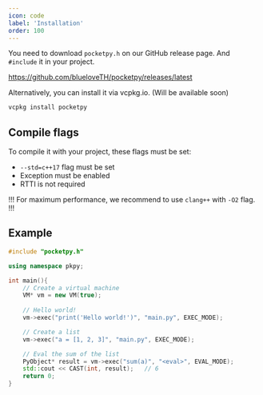 ```yaml
---
icon: code
label: 'Installation'
order: 100
---
```


You need to download `pocketpy.h` on our GitHub release page.
And `#include` it in your project.

https://github.com/blueloveTH/pocketpy/releases/latest

Alternatively, you can install it via vcpkg.io.
(Will be available soon)

```bash
vcpkg install pocketpy
```

## Compile flags

To compile it with your project, these flags must be set:

+ `--std=c++17` flag must be set
+ Exception must be enabled
+ RTTI is not required

!!!
For maximum performance, we recommend to use `clang++` with `-O2` flag.
!!!

## Example

```cpp
#include "pocketpy.h"

using namespace pkpy;

int main(){
    // Create a virtual machine
    VM* vm = new VM(true);
    
    // Hello world!
    vm->exec("print('Hello world!')", "main.py", EXEC_MODE);

    // Create a list
    vm->exec("a = [1, 2, 3]", "main.py", EXEC_MODE);

    // Eval the sum of the list
    PyObject* result = vm->exec("sum(a)", "<eval>", EVAL_MODE);
    std::cout << CAST(int, result);   // 6
    return 0;
}
```